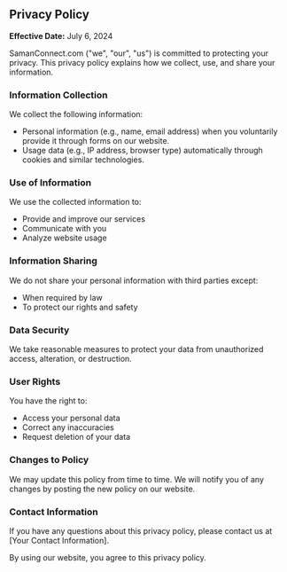 ## Privacy Policy

**Effective Date:** July 6, 2024

SamanConnect.com ("we", "our", "us") is committed to protecting your privacy. This privacy policy explains how we collect, use, and share your information.

### Information Collection
We collect the following information:
- Personal information (e.g., name, email address) when you voluntarily provide it through forms on our website.
- Usage data (e.g., IP address, browser type) automatically through cookies and similar technologies.

### Use of Information
We use the collected information to:
- Provide and improve our services
- Communicate with you
- Analyze website usage

### Information Sharing
We do not share your personal information with third parties except:
- When required by law
- To protect our rights and safety

### Data Security
We take reasonable measures to protect your data from unauthorized access, alteration, or destruction.

### User Rights
You have the right to:
- Access your personal data
- Correct any inaccuracies
- Request deletion of your data

### Changes to Policy
We may update this policy from time to time. We will notify you of any changes by posting the new policy on our website.

### Contact Information
If you have any questions about this privacy policy, please contact us at [Your Contact Information].

By using our website, you agree to this privacy policy.
